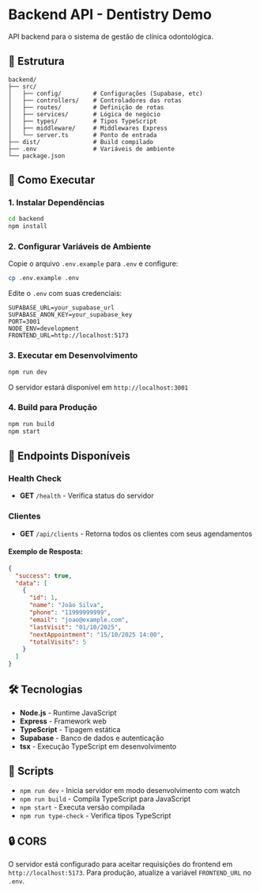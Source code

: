 # Backend API - Dentistry Demo

API backend para o sistema de gestão de clínica odontológica.

## 📁 Estrutura

```
backend/
├── src/
│   ├── config/         # Configurações (Supabase, etc)
│   ├── controllers/    # Controladores das rotas
│   ├── routes/         # Definição de rotas
│   ├── services/       # Lógica de negócio
│   ├── types/          # Tipos TypeScript
│   ├── middleware/     # Middlewares Express
│   └── server.ts       # Ponto de entrada
├── dist/               # Build compilado
├── .env                # Variáveis de ambiente
└── package.json
```

## 🚀 Como Executar

### 1. Instalar Dependências

```bash
cd backend
npm install
```

### 2. Configurar Variáveis de Ambiente

Copie o arquivo `.env.example` para `.env` e configure:

```bash
cp .env.example .env
```

Edite o `.env` com suas credenciais:

```env
SUPABASE_URL=your_supabase_url
SUPABASE_ANON_KEY=your_supabase_key
PORT=3001
NODE_ENV=development
FRONTEND_URL=http://localhost:5173
```

### 3. Executar em Desenvolvimento

```bash
npm run dev
```

O servidor estará disponível em `http://localhost:3001`

### 4. Build para Produção

```bash
npm run build
npm start
```

## 📡 Endpoints Disponíveis

### Health Check
- **GET** `/health` - Verifica status do servidor

### Clientes
- **GET** `/api/clients` - Retorna todos os clientes com seus agendamentos

#### Exemplo de Resposta:
```json
{
  "success": true,
  "data": [
    {
      "id": 1,
      "name": "João Silva",
      "phone": "11999999999",
      "email": "joao@example.com",
      "lastVisit": "01/10/2025",
      "nextAppointment": "15/10/2025 14:00",
      "totalVisits": 5
    }
  ]
}
```

## 🛠️ Tecnologias

- **Node.js** - Runtime JavaScript
- **Express** - Framework web
- **TypeScript** - Tipagem estática
- **Supabase** - Banco de dados e autenticação
- **tsx** - Execução TypeScript em desenvolvimento

## 📝 Scripts

- `npm run dev` - Inicia servidor em modo desenvolvimento com watch
- `npm run build` - Compila TypeScript para JavaScript
- `npm start` - Executa versão compilada
- `npm run type-check` - Verifica tipos TypeScript

## 🔒 CORS

O servidor está configurado para aceitar requisições do frontend em `http://localhost:5173`. Para produção, atualize a variável `FRONTEND_URL` no `.env`.
